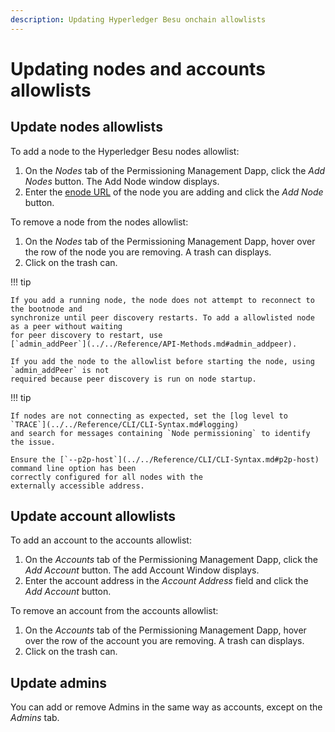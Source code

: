 ```yaml
---
description: Updating Hyperledger Besu onchain allowlists
---
```


# Updating nodes and accounts allowlists

## Update nodes allowlists

To add a node to the Hyperledger Besu nodes allowlist:

1. On the _Nodes_ tab of the Permissioning Management Dapp, click the
   _Add Nodes_ button. The Add Node window displays.
1. Enter the [enode URL](../../Concepts/Node-Keys.md#enode-url) of the node you are adding and
   click the _Add Node_ button.

To remove a node from the nodes allowlist:

1. On the _Nodes_ tab of the Permissioning Management Dapp, hover over the row of the
   node you are removing. A trash can displays.
1. Click on the trash can.

!!! tip

    If you add a running node, the node does not attempt to reconnect to the bootnode and
    synchronize until peer discovery restarts. To add a allowlisted node as a peer without waiting
    for peer discovery to restart, use
    [`admin_addPeer`](../../Reference/API-Methods.md#admin_addpeer).

    If you add the node to the allowlist before starting the node, using `admin_addPeer` is not
    required because peer discovery is run on node startup.

!!! tip

    If nodes are not connecting as expected, set the [log level to `TRACE`](../../Reference/CLI/CLI-Syntax.md#logging)
    and search for messages containing `Node permissioning` to identify the issue.

    Ensure the [`--p2p-host`](../../Reference/CLI/CLI-Syntax.md#p2p-host) command line option has been
    correctly configured for all nodes with the
    externally accessible address.

## Update account allowlists

To add an account to the accounts allowlist:

1. On the _Accounts_ tab of the Permissioning Management Dapp, click the
   _Add Account_ button. The add Account Window displays.
1. Enter the account address in the _Account Address_ field and click the
   _Add Account_ button.

To remove an account from the accounts allowlist:

1. On the _Accounts_ tab of the Permissioning Management Dapp, hover over the row of
   the account you are removing. A trash can displays.
1. Click on the trash can.

## Update admins

You can add or remove Admins in the same way as accounts, except on the _Admins_ tab.
